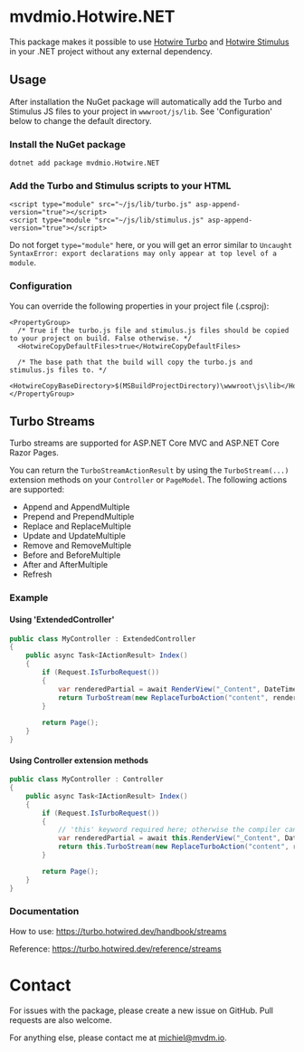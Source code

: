 ﻿# mvdmio.Hotwire.NET

This package makes it possible to use [Hotwire Turbo](https://turbo.hotwire.dev)
and [Hotwire Stimulus](https://stimulus.hotwire.dev) in your .NET project without any external dependency.

## Usage

After installation the NuGet package will automatically add the Turbo and Stimulus JS files to your project in
`wwwroot/js/lib`. See 'Configuration' below to change the default directory.

### Install the NuGet package

```
dotnet add package mvdmio.Hotwire.NET
```

### Add the Turbo and Stimulus scripts to your HTML

```
<script type="module" src="~/js/lib/turbo.js" asp-append-version="true"></script>
<script type="module "src="~/js/lib/stimulus.js" asp-append-version="true"></script>
```

Do not forget `type="module"` here, or you will get an error similar to
`Uncaught SyntaxError: export declarations may only appear at top level of a module`.

### Configuration

You can override the following properties in your project file (.csproj):

```
<PropertyGroup>
  /* True if the turbo.js file and stimulus.js files should be copied to your project on build. False otherwise. */
  <HotwireCopyDefaultFiles>true</HotwireCopyDefaultFiles>

  /* The base path that the build will copy the turbo.js and stimulus.js files to. */
  <HotwireCopyBaseDirectory>$(MSBuildProjectDirectory)\wwwroot\js\lib</HotwireCopyBaseDirectory>
</PropertyGroup>
```

## Turbo Streams
Turbo streams are supported for ASP.NET Core MVC and ASP.NET Core Razor Pages.

You can return the `TurboStreamActionResult` by using the `TurboStream(...)` extension methods on your `Controller` or `PageModel`.
The following actions are supported:
- Append and AppendMultiple
- Prepend and PrependMultiple
- Replace and ReplaceMultiple
- Update and UpdateMultiple
- Remove and RemoveMultiple
- Before and BeforeMultiple
- After and AfterMultiple
- Refresh

### Example
#### Using 'ExtendedController'
```csharp
public class MyController : ExtendedController
{
    public async Task<IActionResult> Index()
    {
        if (Request.IsTurboRequest())
        {
            var renderedPartial = await RenderView("_Content", DateTime.Now);
            return TurboStream(new ReplaceTurboAction("content", renderedPartial));
        }
        
        return Page();
    }
}
```

#### Using Controller extension methods
```csharp
public class MyController : Controller
{
    public async Task<IActionResult> Index()
    {
        if (Request.IsTurboRequest())
        {
            // 'this' keyword required here; otherwise the compiler can't call extension methods.
            var renderedPartial = await this.RenderView("_Content", DateTime.Now);
            return this.TurboStream(new ReplaceTurboAction("content", renderedPartial));
        }

        return Page();
    }
}
```

### Documentation
How to use: https://turbo.hotwired.dev/handbook/streams

Reference: https://turbo.hotwired.dev/reference/streams

# Contact

For issues with the package, please create a new issue on GitHub. Pull requests are also welcome.

For anything else, please contact me at [michiel@mvdm.io](mailto:michiel@mvdm.io).